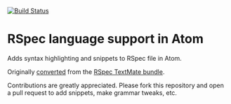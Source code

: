 [![Build Status](https://travis-ci.org/pauldruzyak/language-rspec.svg?branch=master)](https://travis-ci.org/pauldruzyak/language-rspec)

# RSpec language support in Atom

Adds syntax highlighting and snippets to RSpec file in Atom.

Originally [converted](http://atom.io/docs/latest/converting-a-text-mate-bundle)
from the [RSpec TextMate bundle](https://github.com/rspec/rspec-tmbundle).

Contributions are greatly appreciated. Please fork this repository and open a
pull request to add snippets, make grammar tweaks, etc.
